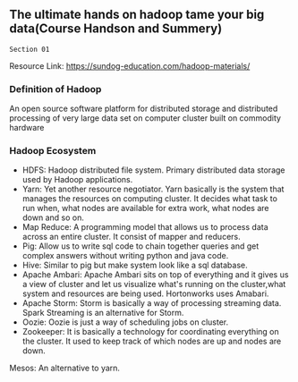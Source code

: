 ## The ultimate hands on hadoop tame your big data(Course Handson and Summery)
```
Section 01
```
Resource Link: https://sundog-education.com/hadoop-materials/

### Definition of Hadoop

An open source software platform for distributed storage and distributed processing of very large data set on computer cluster built on commodity hardware 

### Hadoop Ecosystem
+ HDFS: Hadoop distributed file system. Primary distributed data storage used by Hadoop applications. 
+  Yarn: Yet another resource negotiator. Yarn basically is the system that manages the resources on computing cluster. It decides what task to run when, what nodes are available for extra work, what nodes are down and so on.
+ Map Reduce: A programming model that allows us to process data across an entire cluster. It consist of mapper and reducers.
+ Pig: Allow us to write sql code to chain together queries and get complex answers without writing python and java code.
+ Hive: Similar to pig but make system look like a sql database.
+ Apache Ambari: Apache Ambari sits on top of everything and it gives us a view of cluster and let us visualize what's running on the cluster,what system and resources are being used. Hortonworks uses Amabari.
+ Apache Storm:  Storm is basically a way of processing streaming data. Spark Streaming is an alternative for Storm.
+ Oozie: Oozie is just a way of scheduling jobs on cluster.
+ Zookeeper: It is basically a technology for coordinating everything on the cluster. It used to keep track of which nodes are up and nodes are down. 

Mesos: An alternative to yarn.
   

